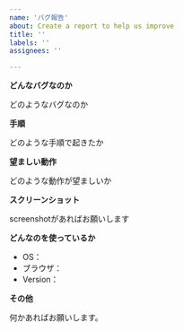 ```yaml
---
name: 'バグ報告'
about: Create a report to help us improve
title: ''
labels: ''
assignees: ''

---
```


**どんなバグなのか**

どのようなバグなのか

**手順**

どのような手順で起きたか

**望ましい動作**

どのような動作が望ましいか

**スクリーンショット**

screenshotがあればお願いします

**どんなのを使っているか**

 - OS：
 - ブラウザ：
 - Version：

**その他**

何かあればお願いします。
